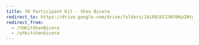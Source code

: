 ```yaml
---
title: YH Participant Kit - Shen Bicera
redirect_to: https://drive.google.com/drive/folders/16iR8JGCI5KVbKpIWtglkYxEb-ICjeTVs?usp=sharing
redirect_from: 
  - /YHKitShenBicera
  - /yhkitshenbicera
---
```

